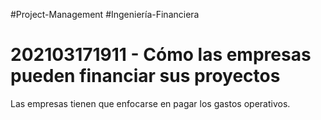 #Project-Management #Ingeniería-Financiera
# 202103171911 - Cómo las empresas pueden financiar sus proyectos

Las empresas tienen que enfocarse en pagar los gastos operativos.

